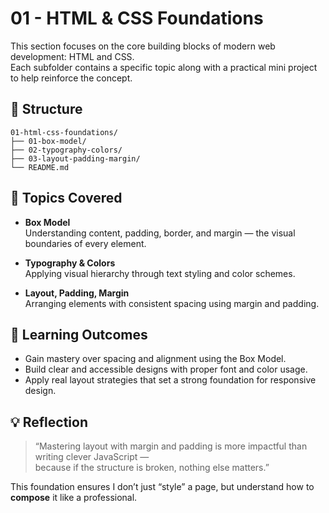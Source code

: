 # 01 - HTML & CSS Foundations

This section focuses on the core building blocks of modern web development: HTML and CSS.  
Each subfolder contains a specific topic along with a practical mini project to help reinforce the concept.

## 📁 Structure

```
01-html-css-foundations/
├── 01-box-model/
├── 02-typography-colors/
├── 03-layout-padding-margin/
└── README.md
```

## 🧱 Topics Covered

- **Box Model**  
  Understanding content, padding, border, and margin — the visual boundaries of every element.

- **Typography & Colors**  
  Applying visual hierarchy through text styling and color schemes.

- **Layout, Padding, Margin**  
  Arranging elements with consistent spacing using margin and padding.

## 📌 Learning Outcomes

- Gain mastery over spacing and alignment using the Box Model.
- Build clear and accessible designs with proper font and color usage.
- Apply real layout strategies that set a strong foundation for responsive design.

## 💡 Reflection

> “Mastering layout with margin and padding is more impactful than writing clever JavaScript —  
> because if the structure is broken, nothing else matters.”

This foundation ensures I don’t just “style” a page, but understand how to **compose** it like a professional.
